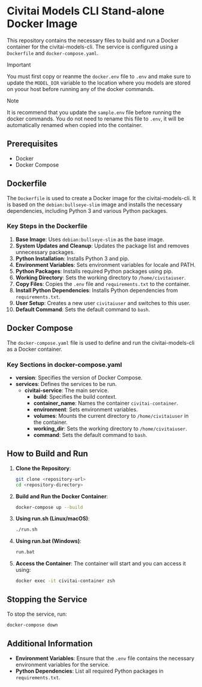 # Civitai Models CLI Stand-alone Docker Image

This repository contains the necessary files to build and run a Docker container for the civitai-models-cli. The service is configured using a `Dockerfile` and `docker-compose.yaml`.

> [!IMPORTANT]
> You must first copy or reanme the `docker.env` file to `.env` and make sure to update
> the `MODEL_DIR` variable to the location where you models are stored on yoour host before running any of the docker commands.

> [!NOTE]
> It is recommend that you update the `sample.env` file before running the docker commands. You do not need to rename this file to `.env`, it will be automatically renamed when copied into the container.

## Prerequisites

- Docker
- Docker Compose

## Dockerfile

The `Dockerfile` is used to create a Docker image for the civitai-models-cli. It is based on the `debian:bullseye-slim` image and installs the necessary dependencies, including Python 3 and various Python packages.

### Key Steps in the Dockerfile

1. **Base Image**: Uses `debian:bullseye-slim` as the base image.
2. **System Updates and Cleanup**: Updates the package list and removes unnecessary packages.
3. **Python Installation**: Installs Python 3 and pip.
4. **Environment Variables**: Sets environment variables for locale and PATH.
5. **Python Packages**: Installs required Python packages using pip.
6. **Working Directory**: Sets the working directory to `/home/civitaiuser`.
7. **Copy Files**: Copies the `.env` file and `requirements.txt` to the container.
8. **Install Python Dependencies**: Installs Python dependencies from `requirements.txt`.
9. **User Setup**: Creates a new user `civitaiuser` and switches to this user.
10. **Default Command**: Sets the default command to `bash`.

## Docker Compose

The `docker-compose.yaml` file is used to define and run the civitai-models-cli as a Docker container.

### Key Sections in docker-compose.yaml

- **version**: Specifies the version of Docker Compose.
- **services**: Defines the services to be run.
  - **civitai-service**: The main service.
    - **build**: Specifies the build context.
    - **container_name**: Names the container `civitai-container`.
    - **environment**: Sets environment variables.
    - **volumes**: Mounts the current directory to `/home/civitaiuser` in the container.
    - **working_dir**: Sets the working directory to `/home/civitaiuser`.
    - **command**: Sets the default command to `bash`.

## How to Build and Run

1. **Clone the Repository**:
    ```bash
    git clone <repository-url>
    cd <repository-directory>
    ```

2. **Build and Run the Docker Container**:
    ```bash
    docker-compose up --build
    ```

3. **Using run.sh (Linux/macOS)**:
    ```bash
    ./run.sh
    ```

4. **Using run.bat (Windows)**:
    ```cmd
    run.bat
    ```

5. **Access the Container**:
    The container will start and you can access it using:
    ```bash
    docker exec -it civitai-container zsh
    ```

## Stopping the Service

To stop the service, run:
```bash
docker-compose down
```

## Additional Information

- **Environment Variables**: Ensure that the `.env` file contains the necessary environment variables for the service.
- **Python Dependencies**: List all required Python packages in `requirements.txt`.
